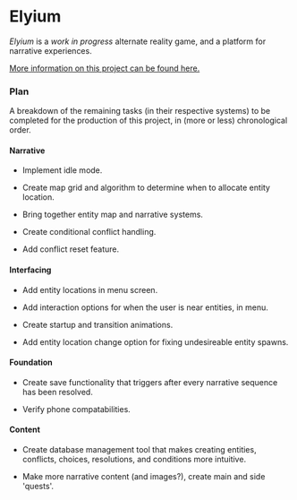 # Elyium

_Elyium_ is a *work in progress* alternate reality game, and a platform for narrative experiences.

[More information on this project can be found here.](http://v-os.ca/elyium)

### Plan

A breakdown of the remaining tasks (in their respective systems) to be completed for the production of this project, in (more or less) chronological order.

#### Narrative

- Implement idle mode.

- Create map grid and algorithm to determine when to allocate entity location.

- Bring together entity map and narrative systems.

- Create conditional conflict handling.

- Add conflict reset feature.

#### Interfacing

- Add entity locations in menu screen.

- Add interaction options for when the user is near entities, in menu.

- Create startup and transition animations.

- Add entity location change option for fixing undesireable entity spawns.

#### Foundation

- Create save functionality that triggers after every narrative sequence has been resolved.

- Verify phone compatabilities.

#### Content

- Create database management tool that makes creating entities, conflicts, choices, resolutions, and conditions more intuitive.

- Make more narrative content (and images?), create main and side 'quests'.